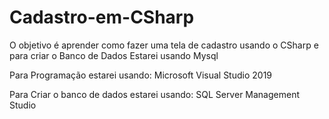 # Cadastro-em-CSharp

O objetivo é aprender como fazer uma tela de cadastro usando o CSharp e para criar o Banco de Dados Estarei usando Mysql

Para Programação estarei usando:
Microsoft Visual Studio 2019

Para Criar o banco de dados estarei usando:
SQL Server Management Studio
